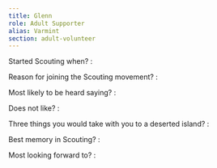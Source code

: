 ```yaml
---
title: Glenn
role: Adult Supporter
alias: Varmint
section: adult-volunteer
---
```


Started Scouting when?
: 

Reason for joining the Scouting movement?
: 

Most likely to be heard saying?
: 

Does not like?
: 

Three things you would take with you to a deserted island?
: 

Best memory in Scouting?
: 

Most looking forward to?
: 

